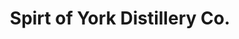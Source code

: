 ---
title: "Spirt of York Distillery Co."
url: /toronto/spirt-of-york-distillery-co/
shop: Getränke
---